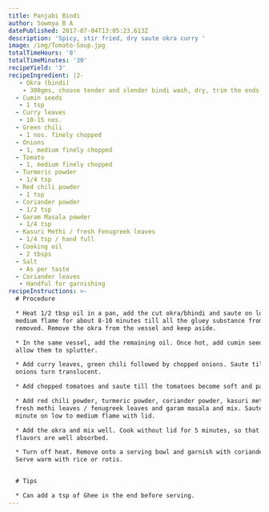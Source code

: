 ```yaml
---
title: Panjabi Bindi
author: Sowmya B A
datePublished: 2017-07-04T13:05:23.613Z
description: 'Spicy, stir fried, dry saute okra curry '
image: /img/Tomato-Soup.jpg
totalTimeHours: '0'
totalTimeMinutes: '30'
recipeYield: '3'
recipeIngredient: |2-
   - Okra (bindi)
    - 300gms, choose tender and slender bindi wash, dry, trim the ends and cut into 1/2" pieces
  - Cumin seeds
   - 1 tsp
  - Curry leaves
   - 10-15 nos.
  - Green chili
   - 1 nos. finely chopped
  - Onions
   - 1, medium finely chopped
  - Tomato
   - 1, medium finely chopped
  - Turmeric powder
   - 1/4 tsp
  - Red chili powder
   - 1 tsp
  - Coriander powder
   - 1/2 tsp
  - Garam Masala powder
   - 1/4 tsp
  - Kasuri Methi / fresh Fenugreek leaves
   - 1/4 tsp / hand full
  - Cooking oil
   - 2 tbsps
  - Salt
   - As per taste
  - Coriander leaves
   - Handful for garnishing
recipeInstructions: >-
  # Procedure

  * Heat 1/2 tbsp oil in a pan, add the cut okra/bhindi and saute on low to
  medium flame for about 8-10 minutes till all the gluey substance from okra is
  removed. Remove the okra from the vessel and keep aside.

  * In the same vessel, add the remaining oil. Once hot, add cumin seeds and
  allow them to splutter. 

  * Add curry leaves, green chili followed by chopped onions. Saute till the
  onions turn translucent.

  * Add chopped tomatoes and saute till the tomatoes become soft and paste like.

  * Add red chili powder, turmeric powder, coriander powder, kasuri methi /
  fresh methi leaves / fenugreek leaves and garam masala and mix. Saute for a
  minute on low to medium flame with lid.

  * Add the okra and mix well. Cook without lid for 5 minutes, so that all the
  flavors are well absorbed.

  * Turn off heat. Remove onto a serving bowl and garnish with coriander leaves.
  Serve warm with rice or rotis.


  # Tips

  * Can add a tsp of Ghee in the end before serving.  
---
```


